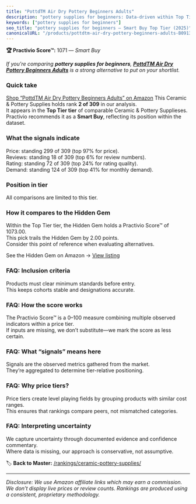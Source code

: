 ```yaml
---
title: "PottdTM Air Dry Pottery Beginners Adults"
description: "pottery supplies for beginners: Data-driven within Top Tier ranking using the Practivio Score™. Positioned by quality, value, demand, findability, momentum."
keywords: ["pottery supplies for beginners"]
seo_title: "pottery supplies for beginners — Smart Buy Top Tier (2025)"
canonicalURL: "/products/pottdtm-air-dry-pottery-beginners-adults-B09134V69J/"
---
```


**🏆 Practivio Score™:** 1071 — _Smart Buy_


*If you're comparing **pottery supplies for beginners**, **[PottdTM Air Dry Pottery Beginners Adults](https://www.amazon.com/dp/B09134V69J?tag=practivio-20)** is a strong alternative to put on your shortlist.*
### Quick take
[Shop “PottdTM Air Dry Pottery Beginners Adults” on Amazon](https://www.amazon.com/dp/B09134V69J?tag=practivio-20)
This Ceramic & Pottery Supplies holds rank **2 of 309** in our analysis.  
It appears in the **Top Tier tier** of comparable Ceramic & Pottery Supplieses.  
Practivio recommends it as a **Smart Buy**, reflecting its position within the dataset.

### What the signals indicate
Price: standing 299 of 309 (top 97% for price).  
Reviews: standing 18 of 309 (top 6% for review numbers).  
Rating: standing 72 of 309 (top 24% for rating quality).  
Demand: standing 124 of 309 (top 41% for monthly demand).

### Position in tier
All comparisons are limited to this tier.

### How it compares to the Hidden Gem
Within the Top Tier tier, the Hidden Gem holds a Practivio Score™ of 1073.00.  
This pick trails the Hidden Gem by 2.00 points.  
Consider this point of reference when evaluating alternatives.  

See the Hidden Gem on Amazon → [View listing](https://www.amazon.com/dp/B06XG9XHCG?tag=practivio-20)

### FAQ: Inclusion criteria
Products must clear minimum standards before entry.  
This keeps cohorts stable and designations accurate.

### FAQ: How the score works
The Practivio Score™ is a 0–100 measure combining multiple observed indicators within a price tier.  
If inputs are missing, we don’t substitute—we mark the score as less certain.

### FAQ: What “signals” means here
Signals are the observed metrics gathered from the market.  
They’re aggregated to determine tier-relative positioning.

### FAQ: Why price tiers?
Price tiers create level playing fields by grouping products with similar cost ranges.  
This ensures that rankings compare peers, not mismatched categories.

### FAQ: Interpreting uncertainty
We capture uncertainty through documented evidence and confidence commentary.  
Where data is missing, our approach is conservative, not assumptive.


🏷️ **Back to Master:** [/rankings/ceramic-pottery-supplies/](/rankings/ceramic-pottery-supplies/)

---
_Disclosure: We use Amazon affiliate links which may earn a commission. We don’t display live prices or review counts. Rankings are produced using a consistent, proprietary methodology._
